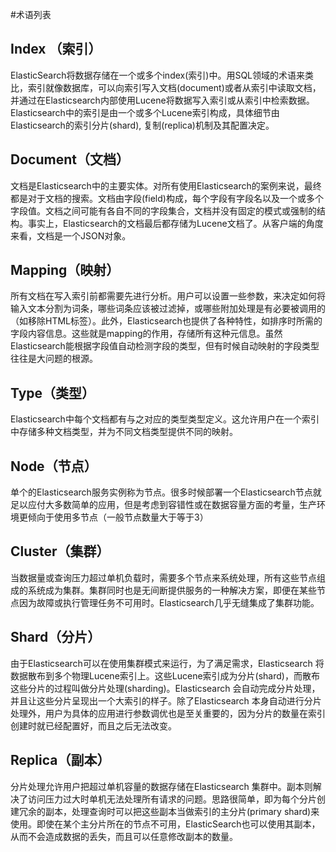 #术语列表

## Index （索引）
ElasticSearch将数据存储在一个或多个index(索引)中。用SQL领域的术语来类比，索引就像数据库，可以向索引写入文档(document)或者从索引中读取文档，并通过在Elasticsearch内部使用Lucene将数据写入索引或从索引中检索数据。Elasticsearch中的索引是由一个或多个Lucene索引构成，具体细节由Elasticsearch的索引分片(shard), 复制(replica)机制及其配置决定。

## Document（文档）
文档是Elasticsearch中的主要实体。对所有使用Elasticsearch的案例来说，最终都是对于文档的搜索。文档由字段(field)构成，每个字段有字段名以及一个或多个字段值。文档之间可能有各自不同的字段集合，文档并没有固定的模式或强制的结构。事实上，Elasticsearch的文档最后都存储为Lucene文档了。从客户端的角度来看，文档是一个JSON对象。

## Mapping（映射）
所有文档在写入索引前都需要先进行分析。用户可以设置一些参数，来决定如何将输入文本分割为词条，哪些词条应该被过滤掉，或哪些附加处理是有必要被调用的（如移除HTML标签）。此外，Elasticsearch也提供了各种特性，如排序时所需的字段内容信息。这些就是mapping的作用，存储所有这种元信息。虽然Elasticsearch能根据字段值自动检测字段的类型，但有时候自动映射的字段类型往往是大问题的根源。

## Type（类型）
Elasticsearch中每个文档都有与之对应的类型类型定义。这允许用户在一个索引中存储多种文档类型，并为不同文档类型提供不同的映射。

## Node（节点）
单个的Elasticsearch服务实例称为节点。很多时候部署一个Elasticsearch节点就足以应付大多数简单的应用，但是考虑到容错性或在数据容量方面的考量，生产环境更倾向于使用多节点（一般节点数量大于等于3）

## Cluster（集群）
当数据量或查询压力超过单机负载时，需要多个节点来系统处理，所有这些节点组成的系统成为集群。集群同时也是无间断提供服务的一种解决方案，即便在某些节点因为故障或执行管理任务不可用时。Elasticsearch几乎无缝集成了集群功能。

## Shard（分片）
由于Elasticsearch可以在使用集群模式来运行，为了满足需求，Elasticsearch 将数据散布到多个物理Lucene索引上。这些Lucene索引成为分片(shard)，而散布这些分片的过程叫做分片处理(sharding)。Elasticsearch 会自动完成分片处理，并且让这些分片呈现出一个大索引的样子。除了Elasticsearch 本身自动进行分片处理外，用户为具体的应用进行参数调优也是至关重要的，因为分片的数量在索引创建时就已经配置好，而且之后无法改变。

## Replica（副本）
分片处理允许用户把超过单机容量的数据存储在Elasticsearch 集群中。副本则解决了访问压力过大时单机无法处理所有请求的问题。思路很简单，即为每个分片创建冗余的副本，处理查询时可以把这些副本当做索引的主分片(primary shard)来使用。即使在某个主分片所在的节点不可用，ElasticSearch也可以使用其副本，从而不会造成数据的丢失，而且可以任意修改副本的数量。


